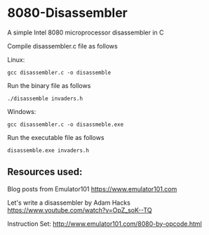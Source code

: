 # 8080-Disassembler
A simple Intel 8080 microprocessor disassembler in C

Compile disassembler.c file as follows

Linux:
```
gcc disassembler.c -o disassemble
```
Run the binary file as follows
```
./disassemble invaders.h
```

Windows:
```
gcc disassembler.c -o disassmeble.exe
```
Run the executable file as follows
```
disassemble.exe invaders.h
```

## Resources used:

Blog posts from Emulator101
https://www.emulator101.com

Let's write a disassembler by Adam Hacks
https://www.youtube.com/watch?v=OpZ_soK--TQ

Instruction Set:
http://www.emulator101.com/8080-by-opcode.html

